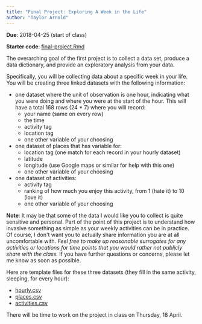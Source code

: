 ```yaml
---
title: "Final Project: Exploring A Week in the Life"
author: "Taylor Arnold"
---
```


**Due**: 2018-04-25 (start of class)

**Starter code**: <a href="https://raw.githubusercontent.com/statsmaths/stat209-s18/master/projects/final-project.Rmd" download="final-project.Rmd" target="_blank">final-project.Rmd</a>

The overarching goal of the first project is to collect a data set, produce a
data dictionary, and provide an exploratory analysis from your data.

Specifically, you will be collecting data about a specific week in your life.
You will be creating three linked datasets with the following information:

- one dataset where the unit of observation is one hour, indicating what you
were doing and where you were at the start of the hour. This will have a total
168 rows (24 * 7) where you will record:
    - your name (same on every row)
    - the time
    - activity tag
    - location tag
    - one other variable of your choosing
- one dataset of places that has variable for:
    - location tag (one match for each record in your hourly dataset)
    - latitude
    - longitude (use Google maps or similar for help with this one)
    - one other variable of your choosing
- one dataset of activities:
    - activity tag
    - ranking of how much you enjoy this activity, from 1 (hate it) to 10 (love it)
    - one other variable of your choosing

**Note**: It may be that some of the data I would like you to collect is quite
sensitive and personal. Part of the point of this project is to understand how
invasive something as simple as your weekly activities can be in practice. Of
course, I don't want you to actually share information you are at all
uncomfortable with. *Feel free to make up reasonable surrogates for any
activities or locations for time points that you would rather not publicly
share with the class.* If you have further questions or concerns, please let me
know as soon as possible.

Here are template files for these three datasets (they fill in the same
activity, sleeping, for every hour):

- <a href="https://raw.githubusercontent.com/statsmaths/stat209-s19/master/assets/projects/hourly.csv" download="hourly.csv" target="_blank">hourly.csv</a>
- <a href="https://raw.githubusercontent.com/statsmaths/stat209-s19/master/assets/projects/places.csv" download="places.csv" target="_blank">places.csv</a>
- <a href="https://raw.githubusercontent.com/statsmaths/stat209-s19/master/assets/projects/activities.csv" download="activities.csv" target="_blank">activities.csv</a>

There will be time to work on the project in class on Thursday, 18 April.
